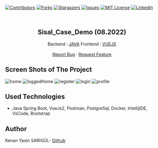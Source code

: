 [![Contributors][contributors-shield]][contributors-url]
[![Forks][forks-shield]][forks-url]
[![Stargazers][stars-shield]][stars-url]
[![Issues][issues-shield]][issues-url]
[![MIT License][license-shield]][license-url]
[![LinkedIn][linkedin-shield]][linkedin-url]

<br>

<p align="center">
  <h2 align="center">Sisal_Case_Demo (08.2022)</h2>
  <p align="center">
    Backend : <a href="https://github.com/kenanyasinsarigul/Java_Vue_Base_Template_With_Jwt/tree/main/backend">JAVA</a>
    Frontend : <a href="https://github.com/kenanyasinsarigul/Java_Vue_Base_Template_With_Jwt/tree/main/frontend">VUEJS</a>
    <br />
    <br />
    <a href="https://github.com/kenanyasinsarigul/Java_Vue_Base_Template_With_Jwt/issues">Report Bug</a>
    ·
    <a href="https://github.com/kenanyasinsarigul/Java_Vue_Base_Template_With_Jwt/issues">Request Feature</a>
  </p>
</p>

## Screen Shots of The Project

![home](https://user-images.githubusercontent.com/51781007/181923382-41dff9e6-47a0-4a91-a2f5-cc61bb5d7bf6.png)
![loggedHome](https://user-images.githubusercontent.com/51781007/181923450-e1ba460e-710f-41fa-9ae8-e7ffd257b00a.png)
![register](https://user-images.githubusercontent.com/51781007/181923458-275ef0d7-de82-4b86-ab3f-17c9d45e07da.png)
![login](https://user-images.githubusercontent.com/51781007/181923466-a805eb9f-c7e5-4931-ab07-96cefcaad940.png)
![profile](https://user-images.githubusercontent.com/51781007/181923476-acf3f109-011f-4694-8648-87ef1626cca7.png)

## Used Technologies
<ul>
  <li>Java Spring Boot, VueJs2, Postman, PostgreSql, Docker, IntellijIDE, VsCode, Bootstrap</li>
</ul>

## Author
Kenan Yasin SARIGÜL- <a href="https://github.com/kenanyasinsarigul/">Github</a>

[contributors-shield]: https://img.shields.io/github/contributors/kenanyasinsarigul/Java_Vue_Base_Template_With_Jwt.svg?style=for-the-badge
[contributors-url]: https://github.com/kenanyasinsarigul/Java_Vue_Base_Template_With_Jwt/graphs/contributors
[forks-shield]: https://img.shields.io/github/forks/kenanyasinsarigul/Java_Vue_Base_Template_With_Jwt.svg?style=for-the-badge
[forks-url]: https://github.com/kenanyasinsarigul/Java_Vue_Base_Template_With_Jwt/network/members
[stars-shield]: https://img.shields.io/github/stars/kenanyasinsarigul/Java_Vue_Base_Template_With_Jwt.svg?style=for-the-badge
[stars-url]: https://github.com/kenanyasinsarigul/Java_Vue_Base_Template_With_Jwt/stargazers
[issues-shield]: https://img.shields.io/github/issues/kenanyasinsarigul/Java_Vue_Base_Template_With_Jwt.svg?style=for-the-badge
[issues-url]: https://github.com/kenanyasinsarigul/Java_Vue_Base_Template_With_Jwt/issues
[license-shield]: https://img.shields.io/github/license/kenanyasinsarigul/Java_Vue_Base_Template_With_Jwt.svg?style=for-the-badge
[license-url]: https://github.com/kenanyasinsarigul/Java_Vue_Base_Template_With_Jwt/blob/master/LICENSE.txt
[linkedin-shield]: https://img.shields.io/badge/-LinkedIn-black.svg?style=for-the-badge&logo=linkedin&colorB=555
[linkedin-url]: https://www.linkedin.com/in/kenan-yasin-sar%C4%B1g%C3%BCl-155379188/
